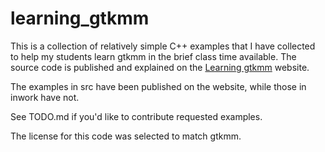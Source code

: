 # learning_gtkmm
This is a collection of relatively simple C++ examples that I have collected to help my students learn gtkmm in the brief class time available. The source code is published and explained on the [Learning gtkmm](https://sites.google.com/view/learning-gtkmm) website.

The examples in src have been published on the website, while those in inwork have not. 

See TODO.md if you'd like to contribute requested examples.

The license for this code was selected to match gtkmm.
